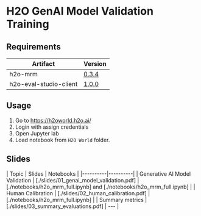 # H2O GenAI Model Validation Training

## Requirements

| Artifact | Version  |
|----------|----------|
| h2o-mrm   | [0.3.4](https://github.com/h2oai/h2o-mrm/releases/tag/v0.3.4)   |
| h2o-eval-studio-client   | [1.0.0](https://pypi.org/project/eval-studio-client/)   |

## Usage

1. Go to https://h2oworld.h2o.ai/
2. Login with assign credentials
3. Open Jupyter lab
4. Load notebook from `H2O World` folder.

## Slides

| Topic | Slides  | Notebooks |
|----------|----------|
| Generative AI Model Validation | [./slides/01_genai_model_validation.pdf]   | [./notebooks/h2o_mrm_full.ipynb] and [./notebooks/h2o_mrm_full.ipynb] |
| Human Calibration   | [./slides/02_human_calibration.pdf]  | [./notebooks/h2o_mrm_full.ipynb] |
| Summary metrics | [./slides/03_summary_evaluations.pdf] | --- |
